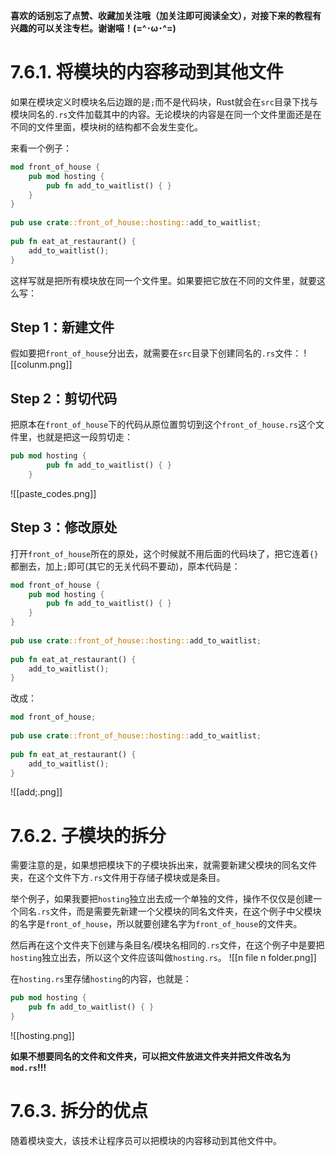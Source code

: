 **喜欢的话别忘了点赞、收藏加关注哦（加关注即可阅读全文），对接下来的教程有兴趣的可以关注专栏。谢谢喵！(=^･ω･^=)**
# 7.6.1. 将模块的内容移动到其他文件
如果在模块定义时模块名后边跟的是`;`而不是代码块，Rust就会在`src`目录下找与模块同名的`.rs`文件加载其中的内容。无论模块的内容是在同一个文件里面还是在不同的文件里面，模块树的结构都不会发生变化。

来看一个例子：
```rust
mod front_of_house {  
    pub mod hosting {  
        pub fn add_to_waitlist() { }  
    }  
}  
 
pub use crate::front_of_house::hosting::add_to_waitlist;  
  
pub fn eat_at_restaurant() {  
    add_to_waitlist();  
}
```
这样写就是把所有模块放在同一个文件里。如果要把它放在不同的文件里，就要这么写：
## Step 1：新建文件
假如要把`front_of_house`分出去，就需要在`src`目录下创建同名的`.rs`文件：
![[colunm.png]]

## Step 2：剪切代码
把原本在`front_of_house`下的代码从原位置剪切到这个`front_of_house.rs`这个文件里，也就是把这一段剪切走：
```rust
pub mod hosting {  
        pub fn add_to_waitlist() { }  
    }
```
![[paste_codes.png]]

## Step 3：修改原处
打开`front_of_house`所在的原处，这个时候就不用后面的代码块了，把它连着`{}`都删去，加上`;`即可(其它的无关代码不要动)，原本代码是：
```rust
mod front_of_house {  
    pub mod hosting {  
        pub fn add_to_waitlist() { }  
    }  
}  
 
pub use crate::front_of_house::hosting::add_to_waitlist;  
  
pub fn eat_at_restaurant() {  
    add_to_waitlist();  
}
```
改成：
```rust
mod front_of_house;
 
pub use crate::front_of_house::hosting::add_to_waitlist;  
  
pub fn eat_at_restaurant() {  
    add_to_waitlist();  
}
```
![[add;.png]]

# 7.6.2. 子模块的拆分
需要注意的是，如果想把模块下的子模块拆出来，就需要新建父模块的同名文件夹，在这个文件下方`.rs`文件用于存储子模块或是条目。

举个例子，如果我要把`hosting`独立出去成一个单独的文件，操作不仅仅是创建一个同名`.rs`文件，而是需要先新建一个父模块的同名文件夹，在这个例子中父模块的名字是`front_of_house`，所以就要创建名字为`front_of_house`的文件夹。

然后再在这个文件夹下创建与条目名/模块名相同的`.rs`文件，在这个例子中是要把`hosting`独立出去，所以这个文件应该叫做`hosting.rs`。
![[n file n folder.png]]

在`hosting.rs`里存储`hosting`的内容，也就是：
```rust
pub mod hosting {  
    pub fn add_to_waitlist() { }  
}
```
![[hosting.png]]

**如果不想要同名的文件和文件夹，可以把文件放进文件夹并把文件改名为`mod.rs`!!!**

# 7.6.3. 拆分的优点
随着模块变大，该技术让程序员可以把模块的内容移动到其他文件中。